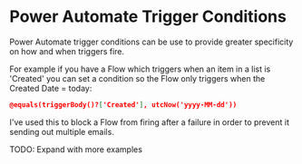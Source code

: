 # Power Automate Trigger Conditions

Power Automate trigger conditions can be use to provide greater specificity on how and when triggers fire.

For example if you have a Flow which triggers when an item in a list is 'Created' you can set a condition so the Flow only triggers when the Created Date = today:

```json
@equals(triggerBody()?['Created'], utcNow('yyyy-MM-dd'))
```
I've used this to block a Flow from firing after a failure in order to prevent it sending out multiple emails.

TODO: Expand with more examples